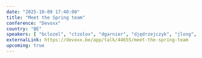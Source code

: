 ```yaml
---
date: "2025-10-09 17:40:00"
title: "Meet the Spring team"
conference: "Devoxx"
country: "BE"
speakers: [ "bclozel", "ctzolov", "dgarnier", "djędrzejczyk", "jlong", "mhalbritter", "odrotbohm" ]
externalLink: https://devoxx.be/app/talk/44655/meet-the-spring-team
upcoming: true
---
```

